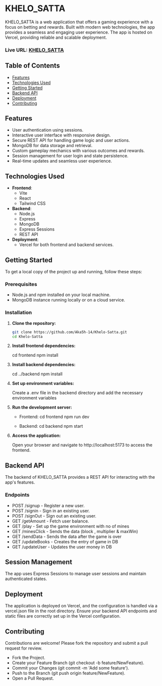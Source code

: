 # KHELO_SATTA

KHELO_SATTA is a web application that offers a gaming experience with a focus on betting and rewards. Built with modern web technologies, the app provides a seamless and engaging user experience. The app is hosted on Vercel, providing reliable and scalable deployment.

### Live URL: [KHELO_SATTA](https://khelo-satta.vercel.app/)

## Table of Contents

- [Features](#features)
- [Technologies Used](#technologies-used)
- [Getting Started](#getting-started)
- [Backend API](#backend-api)
- [Deployment](#deployment)
- [Contributing](#contributing)

## Features

- User authentication using sessions.
- Interactive user interface with responsive design.
- Secure REST API for handling game logic and user actions.
- MongoDB for data storage and retrieval.
- Custom gameplay mechanics with various outcomes and rewards.
- Session management for user login and state persistence.
- Real-time updates and seamless user experience.

## Technologies Used

- **Frontend**: 
  - Vite
  - React
  - Tailwind CSS
- **Backend**:
  - Node.js
  - Express
  - MongoDB
  - Express Sessions
  - REST API
- **Deployment**:
  - Vercel for both frontend and backend services.

## Getting Started

To get a local copy of the project up and running, follow these steps:

### Prerequisites

- Node.js and npm installed on your local machine.
- MongoDB instance running locally or on a cloud service.

### Installation

1. **Clone the repository:**

   ```bash
   git clone https://github.com/Aka5h-14/Khelo-Satta.git
   cd Khelo-Satta

2. **Install frontend dependencies:**

    cd frontend
    npm install

3. **Install backend dependencies:**

    cd ../backend
    npm install

4. **Set up environment variables:**

    Create a .env file in the backend directory and add the necessary environment variables 

5. **Run the development server:**

    - Frontend:
        cd frontend
        npm run dev

    - Backend:
        cd backend
        npm start

6. **Access the application:**

    Open your browser and navigate to http://localhost:5173 to access the frontend.

## Backend API

The backend of KHELO_SATTA provides a REST API for interacting with the app's features.

### Endpoints

- POST /signup - Register a new user.
- POST /signin - Sign in an existing user.
- POST /signOut - Sign out an existing user.
- GET /getAmount - Fetch user balance.
- GET /play - Set up the game environment with no of mines
- GET /minesClick - Sends the data (block , multiplier & maxWin)
- GET /sendData - Sends the data after the game is over
- GET /updateBooks - Creates the entry of game in DB
- GET /updateUser - Updates the user money in DB

## Session Management
The app uses Express Sessions to manage user sessions and maintain authenticated states.

## Deployment
The application is deployed on Vercel, and the configuration is handled via a vercel.json file in the root directory. Ensure your backend API endpoints and static files are correctly set up in the Vercel configuration.

## Contributing
Contributions are welcome! Please fork the repository and submit a pull request for review.

- Fork the Project.
- Create your Feature Branch (git checkout -b feature/NewFeature).
- Commit your Changes (git commit -m 'Add some feature').
- Push to the Branch (git push origin feature/NewFeature).
- Open a Pull Request.




